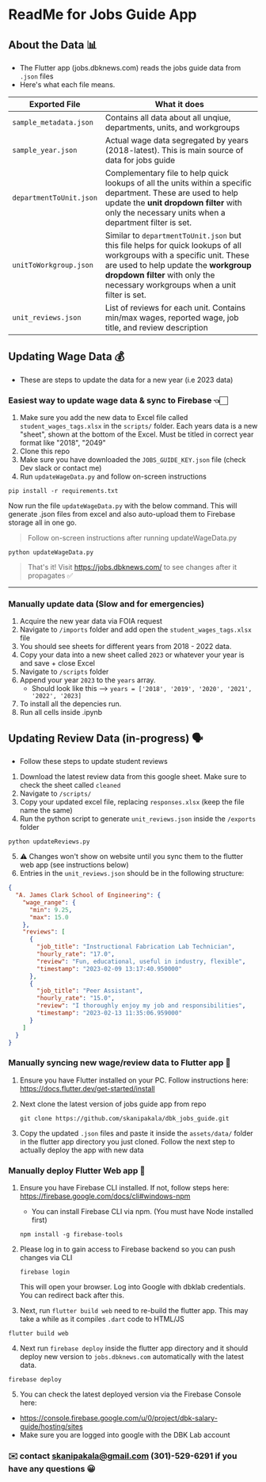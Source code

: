 # ReadMe for Jobs Guide App

## About the Data 📊

- The Flutter app (jobs.dbknews.com) reads the jobs guide data from `.json` files
- Here's what each file means.

| Exported File           | What it does                                                                                                                                                                                                                                   |
| ----------------------- | ---------------------------------------------------------------------------------------------------------------------------------------------------------------------------------------------------------------------------------------------- |
| `sample_metadata.json`  | Contains all data about all unqiue, departments, units, and workgroups                                                                                                                                                                         |
| `sample_year.json`      | Actual wage data segregated by years (2018-latest). This is main source of data for jobs guide                                                                                                                                                 |
| `departmentToUnit.json` | Complementary file to help quick lookups of all the units within a specific department. These are used to help update the **unit dropdown filter** with only the necessary units when a department filter is set.                              |
| `unitToWorkgroup.json`  | Similar to `departmentToUnit.json` but this file helps for quick lookups of all workgroups with a specific unit. These are used to help update the **workgroup dropdown filter** with only the necessary workgroups when a unit filter is set. |
| `unit_reviews.json`     | List of reviews for each unit. Contains min/max wages, reported wage, job title, and review description                                                                                                                                        |

## Updating Wage Data 💰

- These are steps to update the data for a new year (i.e 2023 data)

### Easiest way to update wage data & sync to Firebase 👈🏻

1. Make sure you add the new data to Excel file called `student_wages_tags.xlsx` in the `scripts/` folder. Each years data is a new "sheet", shown at the bottom of the Excel. Must be titled in correct year format like "2018", "2049"
2. Clone this repo
3. Make sure you have downloaded the `JOBS_GUIDE_KEY.json` file (check Dev slack or contact me)
4. Run `updateWageData.py` and follow on-screen instructions

```
pip install -r requirements.txt
```

Now run the file `updateWageData.py` with the below command. This will generate .json files from excel and also auto-upload them to Firebase storage all in one go.

> Follow on-screen instructions after running updateWageData.py

```
python updateWageData.py
```

> That's it! Visit https://jobs.dbknews.com/ to see changes after it propagates ✅

---

### Manually update data (Slow and for emergencies)

1. Acquire the new year data via FOIA request
2. Navigate to `/imports` folder and add open the `student_wages_tags.xlsx` file
3. You should see sheets for different years from 2018 - 2022 data.
4. Copy your data into a new sheet called `2023` or whatever your year is and save + close Excel
5. Navigate to `/scripts` folder
6. Append your year `2023` to the `years` array.
   - Should look like this --> `years = ['2018', '2019', '2020', '2021', '2022', '2023]`
7. To install all the depencies run.
8. Run all cells inside .ipynb

## Updating Review Data (in-progress) 🗣️

- Follow these steps to update student reviews

1. Download the latest review data from this google sheet. Make sure to check the sheet called `cleaned`
2. Navigate to `/scripts/`
3. Copy your updated excel file, replacing `responses.xlsx` (keep the file name the same)
4. Run the python script to generate `unit_reviews.json` inside the `/exports` folder

```
python updateReviews.py
```

5. ⚠️ Changes won't show on website until you sync them to the flutter web app (see instructions below)
6. Entries in the `unit_reviews.json` should be in the following structure:

```json
{
  "A. James Clark School of Engineering": {
    "wage_range": {
      "min": 9.25,
      "max": 15.0
    },
    "reviews": [
      {
        "job_title": "Instructional Fabrication Lab Technician",
        "hourly_rate": "17.0",
        "review": "Fun, educational, useful in industry, flexible",
        "timestamp": "2023-02-09 13:17:40.950000"
      },
      {
        "job_title": "Peer Assistant",
        "hourly_rate": "15.0",
        "review": "I thoroughly enjoy my job and responsibilities",
        "timestamp": "2023-02-13 11:35:06.959000"
      }
    ]
  }
}
```

### Manually syncing new wage/review data to Flutter app 📂

1. Ensure you have Flutter installed on your PC. Follow instructions here: https://docs.flutter.dev/get-started/install

2. Next clone the latest version of jobs guide app from repo

   ```
   git clone https://github.com/skanipakala/dbk_jobs_guide.git
   ```

3. Copy the updated `.json` files and paste it inside the `assets/data/` folder in the flutter app directory you just cloned. Follow the next step to actually deploy the app with new data

### Manually deploy Flutter Web app 🚀

1. Ensure you have Firebase CLI installed. If not, follow steps here: https://firebase.google.com/docs/cli#windows-npm
   - You can install Firebase CLI via npm. (You must have Node installed first)
   ```
   npm install -g firebase-tools
   ```
2. Please log in to gain access to Firebase backend so you can push changes via CLI

   ```
   firebase login
   ```

   This will open your browser. Log into Google with dbklab credentials. You can redirect back after this.

3. Next, run `flutter build web` need to re-build the flutter app. This may take a while as it compiles `.dart` code to HTML/JS

```
flutter build web
```

4. Next run `firebase deploy` inside the flutter app directory and it should deploy new version to `jobs.dbknews.com` automatically with the latest data.

```
firebase deploy
```

5. You can check the latest deployed version via the Firebase Console here:

- https://console.firebase.google.com/u/0/project/dbk-salary-guide/hosting/sites
- Make sure you are logged into google with the DBK Lab account

### ✉️ contact skanipakala@gmail.com (301)-529-6291 if you have any questions 😀
